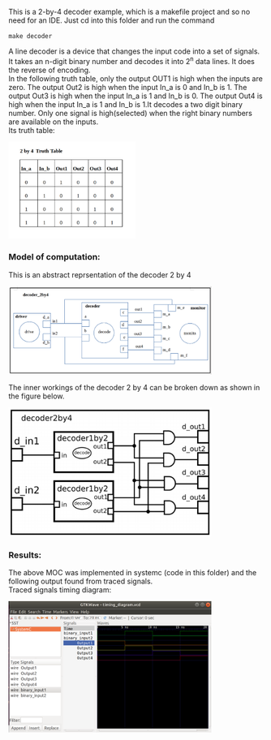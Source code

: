 This is a 2-by-4 decoder example, which is a makefile project and so no need for an IDE. 
Just cd into this folder and run the command 

    make decoder


A line decoder is a device that changes the input code into a set of signals.<br>
It takes an n-digit binary number and decodes it into 2<sup>n</sup> data lines.
It does the reverse of encoding. <br>
In the following truth table, only the output OUT1 is high when the inputs are zero. The output Out2 is high when the input In_a is 0 and In_b is 1. The output Out3 is high when the input In_a is 1 and In_b is 0. The output Out4 is high when the input In_a is 1 and In_b is 1.It decodes a two digit binary number.
Only one signal is high(selected) when the right binary numbers are available on the inputs. <br>
Its truth table: 
<p align="left">
  <img src="images/TruthTable.png" width="250"/>
</p>

### Model of computation:
This is an abstract reprsentation of the decoder 2 by 4<br>
<p align="left">
  <img src="images/decoder 2by4.png" width="400"/>
</p>

The inner workings of the decoder 2 by 4 can be broken down as shown in the figure below.<br>
<p align="left">
  <img src="images/insidedecoder2by4.png" width="400"/>
</p>

### Results:
The above MOC was implemented in systemc (code in this folder) and the following output found from traced signals.<br>
Traced signals timing diagram:
<p align="left">
  <img src="images/GTKWave.png" width="400"/>
<p>

